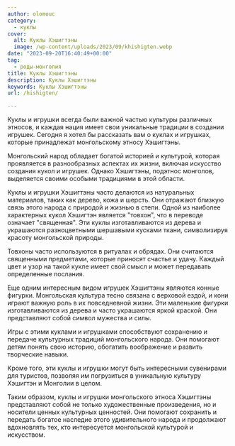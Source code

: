 ```yaml
---
author: olomouc
category:
  - куклы
cover:
  alt: Куклы Хэшигтэны
  image: /wp-content/uploads/2023/09/khishigten.webp
date: "2023-09-20T16:40:49+00:00"
tag:
  - роды-монголия
title: Куклы Хэшигтэны
description: Куклы Хэшигтэны
keywords: Куклы Хэшигтэны
url: /hishigten/

---
```

Куклы и игрушки всегда были важной частью культуры различных этносов, и каждая нация имеет свои уникальные традиции в создании игрушек. Сегодня я хотел бы рассказать вам о куклах и игрушках, которые принадлежат монгольскому этносу Хэшигтэны.

Монгольский народ обладает богатой историей и культурой, которая проявляется в разнообразных аспектах их жизни, включая искусство создания кукол и игрушек. Однако Хэшигтэны, подэтнос монголов, выделяется своими особыми традициями в этой области.

Куклы и игрушки Хэшигтэны часто делаются из натуральных материалов, таких как дерево, кожа и шерсть. Они отражают близкую связь этого народа с природой и жизнью в степи. Одной из наиболее характерных кукол Хэшигтэн является "товхон", что в переводе означает "священная". Эти куклы изготавливаются из дерева и украшаются разноцветными шершавыми кусками ткани, символизируя красоту монгольской природы.

Товхоны часто используются в ритуалах и обрядах. Они считаются священными предметами, которые приносят счастье и удачу. Каждый цвет и узор на такой кукле имеет свой смысл и может передавать определенные послания.

Еще одним интересным видом игрушек Хэшигтэны являются конные фигурки. Монгольская культура тесно связана с верховой ездой, и кони играют важную роль в их повседневной жизни. Эти маленькие фигурки изготавливаются из дерева и часто украшаются яркой краской. Они представляют собой символ мужества и силы.

Игры с этими куклами и игрушками способствуют сохранению и передаче культурных традиций монгольского народа. Они помогают детям понять свою историю, обогатить воображение и развить творческие навыки.

Кроме того, эти куклы и игрушки могут быть интересными сувенирами для туристов, позволяя им погрузиться в уникальную культуру Хэшигтэн и Монголии в целом.

Таким образом, куклы и игрушки монгольского этноса Хэшигтэны представляют собой не только художественные произведения, но и носители ценных культурных ценностей. Они помогают сохранить и передать богатое наследие этого удивительного народа и продолжают вдохновлять тех, кто интересуется монгольской культурой и искусством.
